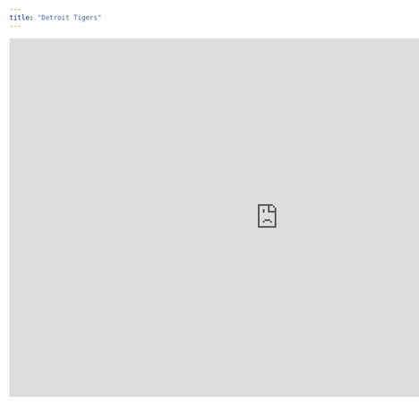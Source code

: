 ```yaml
---
title: "Detroit Tigers"
---
```


<iframe id="igraph" scrolling="no" style="border:none;" seamless="seamless" src="https://fancygama.github.io/ss_plots/DET.html" height="640" width="960"></iframe>